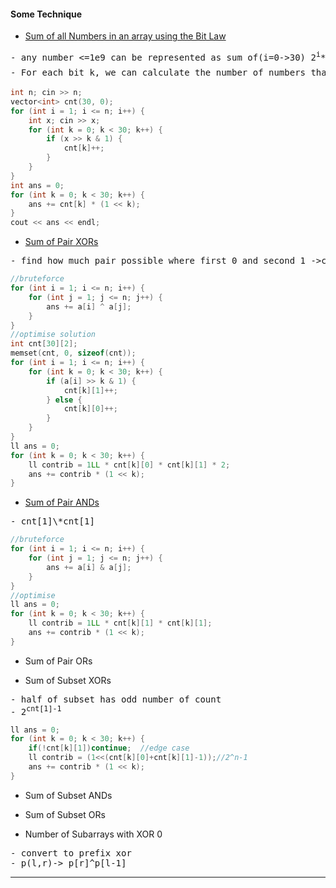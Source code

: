 #### Some Technique

- [Sum of all Numbers in an array using the Bit Law](./1_bit_manipulation/sum_of_all_bitlaw.cpp)

<pre>
- any number <=1e9 can be represented as sum of(i=0->30) 2<sup>i</sup>*b<sub>i</sub>
- For each bit k, we can calculate the number of numbers that have 1 in the k-th bit. if there are cnt<sub>k</sub>[1] numbers with 1. then the sum of all numbers with 1 in the k-th bit is cnt<sub>k</sub>[1]*2<sup>i</sup>*b<sub>i</sub>
</pre>

```cpp
int n; cin >> n;
vector<int> cnt(30, 0);
for (int i = 1; i <= n; i++) {
    int x; cin >> x;
    for (int k = 0; k < 30; k++) {
        if (x >> k & 1) {
            cnt[k]++;
        }
    }
}
int ans = 0;
for (int k = 0; k < 30; k++) {
    ans += cnt[k] * (1 << k);
}
cout << ans << endl;
```

- [Sum of Pair XORs](./1_bit_manipulation/sum_of_pair_xor.cpp)

<pre>
- find how much pair possible where first 0 and second 1 ->cnt[0]*cnt[1]*2 (01/10)
</pre>

```cpp
//bruteforce
for (int i = 1; i <= n; i++) {
    for (int j = 1; j <= n; j++) {
        ans += a[i] ^ a[j];
    }
}
//optimise solution
int cnt[30][2];
memset(cnt, 0, sizeof(cnt));
for (int i = 1; i <= n; i++) {
    for (int k = 0; k < 30; k++) {
        if (a[i] >> k & 1) {
            cnt[k][1]++;
        } else {
            cnt[k][0]++;
        }
    }
}
ll ans = 0;
for (int k = 0; k < 30; k++) {
    ll contrib = 1LL * cnt[k][0] * cnt[k][1] * 2;
    ans += contrib * (1 << k);
}
```

- [Sum of Pair ANDs](./1_bit_manipulation/sum_of_pair_ands.cpp)
<pre>
- cnt[1]\*cnt[1]
</pre>

```cpp
//bruteforce
for (int i = 1; i <= n; i++) {
    for (int j = 1; j <= n; j++) {
        ans += a[i] & a[j];
    }
}
//optimise
ll ans = 0;
for (int k = 0; k < 30; k++) {
    ll contrib = 1LL * cnt[k][1] * cnt[k][1];
    ans += contrib * (1 << k);
}
```

- Sum of Pair ORs

- Sum of Subset XORs
<pre>
- half of subset has odd number of count
- 2<sup>cnt[1]-1</sup>
</pre>

```cpp
ll ans = 0;
for (int k = 0; k < 30; k++) {
    if(!cnt[k][1])continue;  //edge case
    ll contrib = (1<<(cnt[k][0]+cnt[k][1]-1));//2^n-1
    ans += contrib * (1 << k);
}
```

- Sum of Subset ANDs

- Sum of Subset ORs

- Number of Subarrays with XOR 0

<pre>
- convert to prefix xor
- p(l,r)-> p[r]^p[l-1]
</pre>

---
